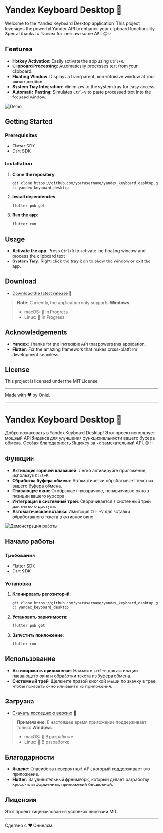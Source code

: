 # Yandex Keyboard Desktop 🚀

Welcome to the Yandex Keyboard Desktop application! This project leverages the powerful Yandex API to enhance your clipboard functionality. Special thanks to Yandex for their awesome API. 😊✨

## Features

- **Hotkey Activation**: Easily activate the app using `Ctrl+R`.
- **Clipboard Processing**: Automatically processes text from your clipboard.
- **Floating Window**: Displays a transparent, non-intrusive window at your cursor position.
- **System Tray Integration**: Minimizes to the system tray for easy access.
- **Automatic Pasting**: Simulates `Ctrl+V` to paste processed text into the focused window.

![Demo](https://github.com/user-attachments/assets/9a3a1247-abc7-4135-9d7c-1537da563366)

## Getting Started

### Prerequisites

- Flutter SDK
- Dart SDK

### Installation

1. **Clone the repository**:
    ```bash
    git clone https://github.com/yourusername/yandex_keyboard_desktop.git
    cd yandex_keyboard_desktop
    ```

2. **Install dependencies**:
    ```bash
    flutter pub get
    ```

3. **Run the app**:
    ```bash
    flutter run
    ```

## Usage

- **Activate the app**: Press `Ctrl+R` to activate the floating window and process the clipboard text.
- **System Tray**: Right-click the tray icon to show the window or exit the app.

## Download

- [Download the latest release](https://github.com/0niel/yandex-keyboard-desktop/releases) 🚀

> **Note**: Currently, the application only supports **Windows**.
> - macOS: 🚧 In Progress
> - Linux: 🚧 In Progress

## Acknowledgements

- **Yandex**: Thanks for the incredible API that powers this application.
- **Flutter**: For the amazing framework that makes cross-platform development seamless.

## License

This project is licensed under the MIT License.

---

Made with ❤️ by Oniel.

---

# Yandex Keyboard Desktop 🚀

Добро пожаловать в Yandex Keyboard Desktop! Этот проект использует мощный API Яндекса для улучшения функциональности вашего буфера обмена. Особая благодарность Яндексу за их замечательный API. 😊✨

## Функции

- **Активация горячей клавишей**: Легко активируйте приложение, используя `Ctrl+R`.
- **Обработка буфера обмена**: Автоматически обрабатывает текст из вашего буфера обмена.
- **Плавающее окно**: Отображает прозрачное, ненавязчивое окно в позиции вашего курсора.
- **Интеграция в системный трей**: Сворачивается в системный трей для легкого доступа.
- **Автоматическая вставка**: Имитация `Ctrl+V` для вставки обработанного текста в активное окно.

![Демонстрация работы](https://github.com/user-attachments/assets/9a3a1247-abc7-4135-9d7c-1537da563366)

## Начало работы

### Требования

- Flutter SDK
- Dart SDK

### Установка

1. **Клонировать репозиторий**:
    ```bash
    git clone https://github.com/yourusername/yandex_keyboard_desktop.git
    cd yandex_keyboard_desktop
    ```

2. **Установить зависимости**:
    ```bash
    flutter pub get
    ```

3. **Запустить приложение**:
    ```bash
    flutter run
    ```

## Использование

- **Активировать приложение**: Нажмите `Ctrl+R` для активации плавающего окна и обработки текста из буфера обмена.
- **Системный трей**: Щелкните правой кнопкой мыши по значку в трее, чтобы показать окно или выйти из приложения.

## Загрузка

- [Скачать последнюю версию](https://github.com/0niel/yandex-keyboard-desktop/releases) 🚀

> **Примечание**: В настоящее время приложение поддерживает только **Windows**.
> - macOS: 🚧 В разработке
> - Linux: 🚧 В разработке

## Благодарности

- **Яндекс**: Спасибо за невероятный API, который поддерживает это приложение.
- **Flutter**: За удивительный фреймворк, который делает разработку кросс-платформенных приложений бесшовной.

## Лицензия

Этот проект лицензирован на условиях лицензии MIT.

---

Сделано с ❤️ Ониелом.
